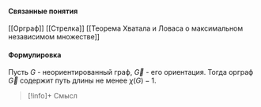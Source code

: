 #### Связанные понятия
[[Орграф]]
[[Стрелка]]
[[Теорема Хватала и Ловаса о максимальном независимом множестве]]
#### Формулировка
Пусть $G$ - неориентированный граф, $\vec G$ - его ориентация. Тогда орграф $\vec G$ содержит путь длины не менее $\chi(G) - 1$. 

>[!info]+ Смысл






